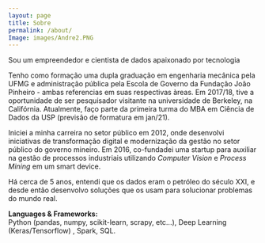 ```yaml
---
layout: page
title: Sobre
permalink: /about/
Image: images/Andre2.PNG
---
```


Sou um empreendedor e cientista de dados apaixonado por tecnologia

Tenho como formação uma dupla graduação em engenharia mecânica pela UFMG e administração pública pela Escola de Governo da Fundação João Pinheiro - ambas referencias em suas respectivas àreas. Em 2017/18, tive a oportunidade de ser pesquisador visitante na universidade de Berkeley, na Califórnia. Atualmente, faço parte da primeira turma do MBA em Ciência de Dados da USP (previsão de formatura em jan/21).

Iniciei a minha carreira no setor público em 2012, onde desenvolvi iniciativas de transformação digital e modernização da gestão no setor público do governo mineiro. Em 2016, co-fundadei uma startup para auxiliar na gestão de processos industriais utilizando *Computer Vision* e *Process Mining* em um smart device.

Há cerca de 5 anos, entendi que os dados eram o petróleo do século XXI, e desde então desenvolvo soluções que os usam para solucionar problemas do mundo real. 

**Languages & Frameworks: ** <br/>Python (pandas, numpy, scikit-learn, scrapy, etc...), Deep Learning (Keras/Tensorflow) , Spark,  SQL.

